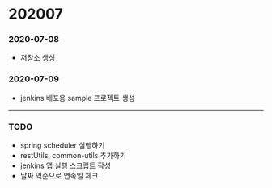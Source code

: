 # 202007

### 2020-07-08
- 저장소 생성

### 2020-07-09
- jenkins 배포용 sample 프로젝트 생성

---
### TODO
- spring scheduler 실행하기
- restUtils, common-utils 추가하기
- jenkins 앱 실행 스크립트 작성
- 날짜 역순으로 연속일 체크
